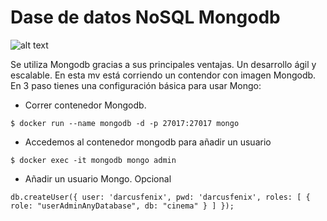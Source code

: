 # Dase de datos NoSQL Mongodb

![alt text](https://www.dropbox.com/s/6jh8nwy9q8vhma4/mongodb.png?dl=1 "Microservices Architecture")

Se utiliza Mongodb gracias a sus principales ventajas. Un  desarrollo ágil y escalable.
En esta mv está corriendo un contendor con imagen Mongodb. En 3 paso tienes una configuración básica para usar Mongo:

* Correr contenedor Mongodb.

```
$ docker run --name mongodb -d -p 27017:27017 mongo
```

* Accedemos al contenedor mongodb para añadir un usuario

```
$ docker exec -it mongodb mongo admin
```

* Añadir un usuario Mongo. Opcional
```
db.createUser({ user: 'darcusfenix', pwd: 'darcusfenix', roles: [ { role: "userAdminAnyDatabase", db: "cinema" } ] });
```

